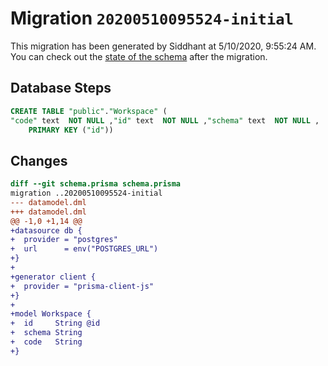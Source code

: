 # Migration `20200510095524-initial`

This migration has been generated by Siddhant at 5/10/2020, 9:55:24 AM.
You can check out the [state of the schema](./schema.prisma) after the migration.

## Database Steps

```sql
CREATE TABLE "public"."Workspace" (
"code" text  NOT NULL ,"id" text  NOT NULL ,"schema" text  NOT NULL ,
    PRIMARY KEY ("id"))
```

## Changes

```diff
diff --git schema.prisma schema.prisma
migration ..20200510095524-initial
--- datamodel.dml
+++ datamodel.dml
@@ -1,0 +1,14 @@
+datasource db {
+  provider = "postgres"
+  url      = env("POSTGRES_URL")
+}
+
+generator client {
+  provider = "prisma-client-js"
+}
+
+model Workspace {
+  id     String @id
+  schema String
+  code   String
+}
```


